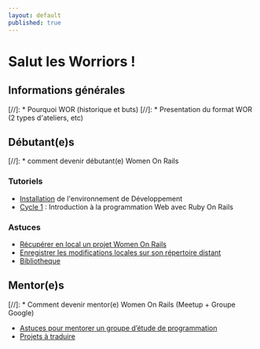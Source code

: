 ```yaml
---
layout: default
published: true
---
```


# Salut les Worriors !

## Informations générales

[//]: * Pourquoi WOR (historique et buts)
[//]: * Presentation du format WOR (2 types d'ateliers, etc)

## Débutant(e)s

[//]: * comment devenir débutant(e) Women On Rails

### Tutoriels

* [Installation](/guide/installation) de l'environnement de Développement
* [Cycle 1](/guide/cycle_1) : Introduction à la programmation Web avec Ruby On Rails

### Astuces
* [Récupérer en local un projet Women On Rails](/guide/get_project)
* [Enregistrer les modifications locales sur son répertoire distant](/guide/push_project)
* [Bibliotheque](/guide/tips)

## Mentor(e)s

[//]: * Comment devenir mentor(e) Women On Rails (Meetup + Groupe Google)
* [Astuces pour mentorer un groupe d’étude de programmation](http://coaching.rubymonstas.org/fr/)
* [Projets à traduire](/guide/translations)

